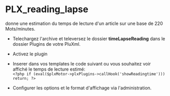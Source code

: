 # PLX_reading_lapse
donne une estimation du temps de lecture d'un article sur une base de 220 Mots/minutes.

- Telechargez l'archive et televersez le dossier **timeLapseReading**  dans le dossier Plugins de votre PluXml.
- Activez le plugin
- Inserer dans vos templates le code suivant ou vous souhaitez voir affiché le temps de lecture estimé: <br>
`<?php if (eval($plxMotor->plxPlugins->callHook('showReadingtime'))) return; ?>`

- Configurer les options et le format d'affichage via l'administration.


